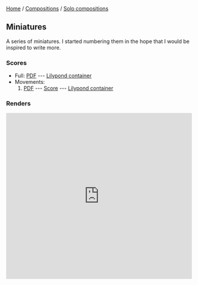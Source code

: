 [Home](/) / [Compositions](/compositions) / [Solo compositions](/compositions/solo)

## Miniatures

A series of miniatures. I started numbering them in the hope that I would be inspired to write more.

### Scores

* Full: [PDF](Miniatures.pdf) --- [Lilypond container](Miniatures.ly)
* Movements:
  1. [PDF](1/1.pdf) --- [Score](1/score.ly) --- [Lilypond container](1/1.ly)

### Renders

<iframe width="100%" height="450" scrolling="no" frameborder="no" src="https://w.soundcloud.com/player/?url=https%3A//api.soundcloud.com/playlists/323111244&amp;color=ff5500&amp;auto_play=false&amp;hide_related=false&amp;show_comments=true&amp;show_user=true&amp;show_reposts=false"></iframe>
